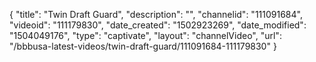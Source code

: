 {
    "title": "Twin Draft Guard",
    "description": "",
    "channelid": "111091684",
    "videoid": "111179830",
    "date_created": "1502923269",
    "date_modified": "1504049176",
    "type": "captivate",
    "layout": "channelVideo",
    "url": "\/bbbusa-latest-videos\/twin-draft-guard\/111091684-111179830"
}